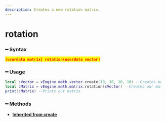 ```yaml
---
description: Creates a new rotation matrix.
---
```


# rotation

### ━ Syntax

<mark style="color:red;">**`[userdata matrix] rotation(userdata vector)`**</mark>

### ━ Usage

```lua
local cVector = vEngine.math.vector.create(10, 10, 10, 10) --Creates our vector
local cMatrix = vEngine.math.matrix.rotation(cVector) --Creates our matrix
print(cMatrix) --Prints our matrix
```

### **━ Methods**

* [**Inherited from create**](create.md)